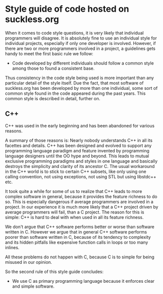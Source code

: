 Style guide of code hosted on suckless.org
==========================================
When it comes to code style questions, it is very likely that individual
programmers will disagree. It is absolutely fine to use an individual style for
individual projects, especially if only one developer is involved. However, if
there are two or more programmers involved in a project, a guidelines gets
handy to meet the first basic rule we follow:

* Code developed by different individuals should follow a common style among those to found a consistent base.

Thus consistency in the code style being used is more important than any
particular detail of the style itself. Due the fact, that most software of
suckless.org has been developed by more than one individual, some sort of
common style found in the code appeared during the past years. This common
style is described in detail, further on.

C++
---
C++ was used in the early beginning and has been abandoned for various reasons.

A summary of those reasons is: Nearly nobody understands C++ in all its
facettes and details. C++ has been designed and evolved to support any
programming language paradigm and feature invented by programming
language designers until the OO hype and beyond. This leads to mutual
exclusive programming paradigms and styles in one language and basically
destroys the simplicity and clarity of its ancestor C. The usual
workaround in the C++ world is to stick to certain C++ subsets, like only using
one calling convention, not using exceptions, not using STL but using libstdc++
etc.

It took quite a while for some of us to realize that C++ leads to more complex
software in general, because it provides the feature richness to do so. This is
especially dangerous if average programmers are involved in a project. In our
experience it is much more likely that a C++ project driven by average
programmers will fail, than a C project. The reason for this is simple: C++ is
hard to deal with when used in all its feature richness.

We don't argue that C++ software performs better or worse than software written
in C. However we argue that in general C++ software performs poorer than
software written in C, because of its tendency to complexity and its hidden
pitfalls like expensive function calls in loops or too many inlines.

All these problems do not happen with C, because C is to simple for being
misused in our opinion.

So the second rule of this style guide concludes:

* We use C as primary programming language because it enforces clear and simple software.

